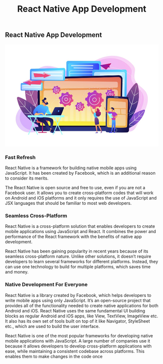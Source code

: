 ﻿---
layout: ../../../layouts/ServiceLayout.astro
title: "React Native App Development"
faqtitle1: "Why is app maintenance important?"
faqtext1: "App maintenance is crucial for ensuring that your mobile application remains functional, compatible with new hardware and software updates, secure from vulnerabilities, and aligned with evolving user preferences and usage patterns."

faqtitle2: "What factors contribute to the costs of app maintenance?"
faqtext2: "The costs of app maintenance can vary depending on factors such as the complexity of the app, frequency of updates, need for security patches, and infrastructure changes. Ignoring app maintenance can lead to higher costs in the long run due to issues like security vulnerabilities and user dissatisfaction."

faqtitle3: "How can I monitor and engage users after launching an app?"
faqtext3: "After launching an app, it's essential to monitor its performance through analytics to understand user behavior, preferences, and engagement metrics. This data can help in making informed decisions for app updates, feature enhancements, and user experience improvements to drive user engagement and retention."

---

## React Native App Development

![react native for web app](/public/assets/img/service/reactnative-app-development.png)

### Fast Refresh

React Native is a framework for building native mobile apps using JavaScript. It has been created by Facebook, which is an additional reason to consider its merits.

The React Native is open source and free to use, even if you are not a Facebook user. It allows you to create cross-platform codes that will work on Android and iOS platforms and it only requires the use of JavaScript and JSX languages that should be familiar to most web developers.

### Seamless Cross-Platform

React Native is a cross-platform solution that enables developers to create mobile applications using JavaScript and React. It combines the power and performance of the React framework with the benefits of native app development.

React Native has been gaining popularity in recent years because of its seamless cross-platform nature. Unlike other solutions, it doesn’t require developers to learn several frameworks for different platforms. Instead, they can use one technology to build for multiple platforms, which saves time and money.

### Native Development For Everyone

React Native is a library created by Facebook, which helps developers to write mobile apps using only JavaScript. It’s an open-source project that provides all of the functionality needed to create native applications for both Android and iOS. React Native uses the same fundamental UI building blocks as regular Android and iOS apps, like View, TextView, ImageView etc. It also has its own set of tools built on top of it like Navigator, StyleSheet etc., which are used to build the user interface.

React Native is one of the most popular frameworks for developing native mobile applications with JavaScript. A large number of companies use it because it allows developers to develop cross-platform applications with ease, while maintaining a consistent codebase across platforms. This enables them to make changes in the code once

